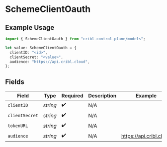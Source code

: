 # SchemeClientOauth

## Example Usage

```typescript
import { SchemeClientOauth } from "cribl-control-plane/models";

let value: SchemeClientOauth = {
  clientID: "<id>",
  clientSecret: "<value>",
  audience: "https://api.cribl.cloud",
};
```

## Fields

| Field                   | Type                    | Required                | Description             | Example                 |
| ----------------------- | ----------------------- | ----------------------- | ----------------------- | ----------------------- |
| `clientID`              | *string*                | :heavy_check_mark:      | N/A                     |                         |
| `clientSecret`          | *string*                | :heavy_check_mark:      | N/A                     |                         |
| `tokenURL`              | *string*                | :heavy_check_mark:      | N/A                     |                         |
| `audience`              | *string*                | :heavy_check_mark:      | N/A                     | https://api.cribl.cloud |